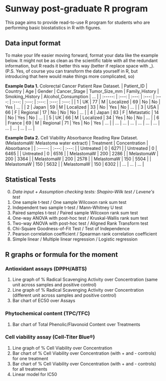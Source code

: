 # Sunway post-graduate R program
This page aims to provide read-to-use R program for students who are performing basic biostatistics in R with figures. 

## Data input format
To make your life easier moving forward, format your data like the example below. It might not be as clean as the scientific table with all the redundant information, but R reads it better this way (better if replace space with _). (P.S. Yes, of course you can transform the data yourself in R, but introducing that here would make things more complicated, so)

**Example Data 1.** Colorectal Cancer Patient Raw Dataset.
| Patient_ID | Country    | Age    | Gender    | Cancer_Stage    | Tumor_Size_mm    | Family_History    | Smoking_History    | Alcohol_Consumption    | ...    |
| :-----: | :---: | :---: | :---: | :---: | :---: | :---: | :---: | :---: | :---: |
| 1 | UK   | 77   | M   | Localized   | 69   | No   | No   | Yes   | ...   |
| 2 | Japan   | 59   | M   | Localized   | 33   | No   | Yes   | No   | ...   |
| 3 | USA   | 66   | F   | Regional   | 17   | No   | No   | No   | ...   |
| 4 | Japan   | 83   | F   | Metastatic   | 14   | No   | Yes   | No   | ...   |
| 5 | UK   | 66   | M   | Localized   | 34   | Yes   | No   | No   | ...   |
| 6 | France   | 69   | M   | Regional   | 71   | Yes   | No   | Yes   | ...   |
| ... | ...   | ...   | ...   | ...   | ...   | ...   | ...   | ...   | ...   | 

**Example Data 2.** Cell Viability Absorbance Reading Raw Dataset. (MelastomaW: Melastoma water extract)
| Treatment | Concentration | Absorbance |
| :-----: | :---: | :---: |
| Untreated | 0   | 6271   |
| Untreated | 0   | 6465   |
| Untreated | 0   | 6516   |
| MelastomaW | 200   | 2286   |
| MelastomaW | 200   | 3364   |
| MelastomaW | 200   | 2578   |
| MelastomaW | 150   | 5504   |
| MelastomaW | 150   | 5632   |
| MelastomaW | 150   | 6302   |
| ... | ...   | ...   |

## Statistical Tests
0. *Data input + Assumption checking tests: Shapiro-Wilk test / Levene's test*
1. One sample t-test / One sample Wilcoxon rank sum test
2. Independent two sample t-test / Mann-Whitney U test
3. Paired samples t-test / Paired sample Wilcoxon rank sum test
4. One-way ANOVA with post-hoc test / Kruskal-Wallis rank sum test
5. Two-way ANOVA with post-hoc test / Aligned Rank Transform test
6. Chi-Square Goodness-of-Fit Test / Test of Independence
7. Pearson correlation coefficient / Spearman rank correlation coefficient
8. Simple linear / Multiple linear regression / Logistic regression

## R graphs or formula for the moment
### Antioxidant assays (DPPH/ABTS)
1. Line graph of % Radical Scavenging Activity over Concentration (same unit across samples and positive control)
2. Line graph of % Radical Scavenging Activity over Concentration (different unit across samples and positive control)
3. Bar chart of EC50 over Assays

### Phytochemical content (TPC/TFC)
1. Bar chart of Total Phenolic/Flavonoid Content over Treatments

### Cell viability assay (Cell-Titer Blue®)
1. Line graph of % Cell Viability over Concentration
2. Bar chart of % Cell Viability over Concentration (with + and - controls) for one treatment
3. Bar chart of % Cell Viability over Concentration (with + and - controls) for all treatments
4. Linear model for IC50
